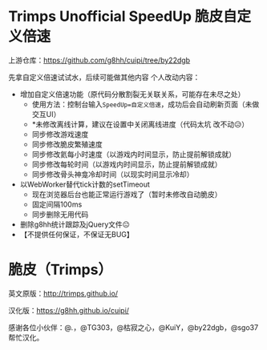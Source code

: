 # Trimps Unofficial SpeedUp 脆皮自定义倍速

上游仓库：https://github.com/g8hh/cuipi/tree/by22dgb

先拿自定义倍速试试水，后续可能做其他内容
个人改动内容：
- 增加自定义倍速功能（原代码分散割裂无关联关系，可能存在未尽之处）
   - 使用方法：控制台输入`SpeedUp=自定义倍速`，成功后会自动刷新页面（未做交互UI）
   - *未修改离线计算，建议在设置中关闭离线进度（代码太坑 改不动😥）
   - 同步修改游戏速度
   - 同步修改脆皮繁殖速度
   - 同步修改氦每小时速度（以游戏内时间显示，防止提前解锁成就）
   - 同步修改每轮时间（以游戏内时间显示，防止提前解锁成就）
   - 同步修改骨头神龛冷却时间（以现实时间显示冷却）
- 以WebWorker替代tick计数的setTimeout
   - 现在浏览器后台也能正常运行游戏了（暂时未修改自动脆皮）
   - 固定间隔100ms
   - 同步删除无用代码
- 删除g8hh统计跟踪及jQuery文件😐
- 【不提供任何保证，不保证无BUG】

# 脆皮（Trimps）

英文原版：http://trimps.github.io/

汉化版：https://g8hh.github.io/cuipi/

感谢各位小伙伴：@*.*，@TG303，@枯寂之心，@KuiY，@by22dgb，@sgo37 帮忙汉化。